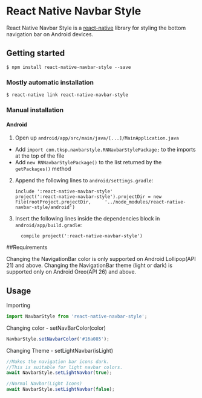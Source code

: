 # React Native Navbar Style

 React Native Navbar Style is a [react-native](http://facebook.github.io/react-native/) library for styling the bottom navigation bar on Android devices.


## Getting started

`$ npm install react-native-navbar-style --save`

### Mostly automatic installation

`$ react-native link react-native-navbar-style`

### Manual installation


#### Android

1. Open up `android/app/src/main/java/[...]/MainApplication.java`
  - Add `import com.tksp.navbarstyle.RNNavbarStylePackage;` to the imports at the top of the file
  - Add `new RNNavbarStylePackage()` to the list returned by the `getPackages()` method
2. Append the following lines to `android/settings.gradle`:
  	```
  	include ':react-native-navbar-style'
  	project(':react-native-navbar-style').projectDir = new File(rootProject.projectDir, 	'../node_modules/react-native-navbar-style/android')
  	```
3. Insert the following lines inside the dependencies block in `android/app/build.gradle`:
  	```
      compile project(':react-native-navbar-style')
  	```
##Requirements
 
Changing the NavigationBar color is only supported on Android Lollipop(API 21) and above.
Changing the NavigationBar theme (light or dark) is supported only on Android Oreo(API 26) and above.

## Usage

Importing

```javascript
import NavbarStyle from 'react-native-navbar-style';
```

Changing color - setNavBarColor(color)

```javascript
NavbarStyle.setNavbarColor('#16a085');
```

Changing Theme - setLightNavbar(isLight)

```javascript
//Makes the navigation bar icons dark.
//This is suitable for light navbar colors.
await NavbarStyle.setLightNavbar(true);

//Normal Navbar(Light Icons)
await NavbarStyle.setLightNavbar(false);
```  